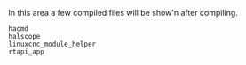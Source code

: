 In this area a few compiled files will be show'n after compiling.

    hacmd
    halscope
    linuxcnc_module_helper
    rtapi_app
